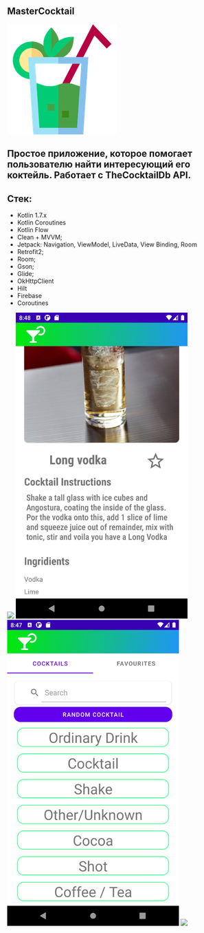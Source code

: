 
## MasterCocktail
![](image/logo.png)

## Простое приложение, которое помогает пользователю найти интересующий его коктейль. Работает с TheCocktailDb API.

## Стек:
- Kotlin 1.7.x
- Kotlin Coroutines
- Kotlin Flow
- Clean + MVVM;
- Jetpack: Navigation, ViewModel, LiveData, View Binding, Room
- Retrofit2;
- Room;
- Gson;
- Glide;
- OkHttpClient
- Hilt
- Firebase
- Coroutines

 <p>
    <img style="width:400px"src="image/2.png"/>
    <img style="width:400px"src="image/Screenshot_20220710_234817.png"/>
    <img style="width:400px"src="image/Screenshot_20220710_234747.png"/>
    <img style="width:400px"src="image/3.png"/>
    </p>

